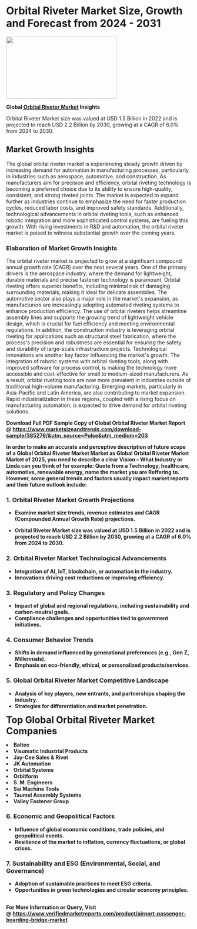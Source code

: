 <H1>Orbital Riveter Market Size, Growth and Forecast from 2024 - 2031</H1><img class="aligncenter size-medium wp-image-584254" src="https://thirdeyenews.in/wp-content/uploads/2024/09/Global-Market-Research-300x168.jpeg" alt="" width="300" height="168" /><p><strong>Global&nbsp;<a href="https://www.marketsizeandtrends.com/download-sample/385276/&amp;utm_source=Pulse&amp;utm_medium=203">Orbital Riveter Market</a> Insights</strong></p><p>Orbital Riveter Market size was valued at USD 1.5 Billion in 2022 and is projected to reach USD 2.2 Billion by 2030, growing at a CAGR of 6.0% from 2024 to 2030.</p><p><h2>Market Growth Insights</h2> The global orbital riveter market is experiencing steady growth driven by increasing demand for automation in manufacturing processes, particularly in industries such as aerospace, automotive, and construction. As manufacturers aim for precision and efficiency, orbital riveting technology is becoming a preferred choice due to its ability to ensure high-quality, consistent, and strong riveted joints. The market is expected to expand further as industries continue to emphasize the need for faster production cycles, reduced labor costs, and improved safety standards. Additionally, technological advancements in orbital riveting tools, such as enhanced robotic integration and more sophisticated control systems, are fueling this growth. With rising investments in R&D and automation, the orbital riveter market is poised to witness substantial growth over the coming years. <p><strong></strong></p> <h3>Elaboration of Market Growth Insights</h3> The orbital riveter market is projected to grow at a significant compound annual growth rate (CAGR) over the next several years. One of the primary drivers is the aerospace industry, where the demand for lightweight, durable materials and precise fastener technology is paramount. Orbital riveting offers superior benefits, including minimal risk of damaging surrounding materials, making it ideal for delicate assemblies. The automotive sector also plays a major role in the market's expansion, as manufacturers are increasingly adopting automated riveting systems to enhance production efficiency. The use of orbital riveters helps streamline assembly lines and supports the growing trend of lightweight vehicle design, which is crucial for fuel efficiency and meeting environmental regulations. In addition, the construction industry is leveraging orbital riveting for applications such as structural steel fabrication, where the process's precision and robustness are essential for ensuring the safety and durability of large-scale infrastructure projects. Technological innovations are another key factor influencing the market's growth. The integration of robotic systems with orbital riveting tools, along with improved software for process control, is making the technology more accessible and cost-effective for small to medium-sized manufacturers. As a result, orbital riveting tools are now more prevalent in industries outside of traditional high-volume manufacturing. Emerging markets, particularly in Asia-Pacific and Latin America, are also contributing to market expansion. Rapid industrialization in these regions, coupled with a rising focus on manufacturing automation, is expected to drive demand for orbital riveting solutions. <p><strong></p><p><span class=""><strong>Download Full PDF Sample Copy of Global Orbital Riveter Market Report</strong> @ <a href="https://www.marketsizeandtrends.com/download-sample/385276/&amp;utm_source=Pulse&amp;utm_medium=203" target="_blank">https://www.marketsizeandtrends.com/download-sample/385276/&amp;utm_source=Pulse&amp;utm_medium=203</a></span></p><p>In order to make an accurate and perceptive description of future scope of a Global&nbsp;Orbital Riveter Market Market as Global&nbsp;Orbital Riveter Market Market of 2025, you need to describe a clear Vision &ndash; What Industry or Linda can you think of for example: Quote from a Technology, healthcare, automotive, renewable energy, name the market you are Reffering to. However, some general trends and factors usually impact market reports and their future outlook include:</p><h3>1.&nbsp;<strong>Orbital Riveter Market Growth Projections</strong></h3><ul><li>Examine market size trends, revenue estimates and CAGR (Compounded Annual Growth Rate) projections.</li><li><p>Orbital Riveter Market size was valued at USD 1.5 Billion in 2022 and is projected to reach USD 2.2 Billion by 2030, growing at a CAGR of 6.0% from 2024 to 2030.</p></li></ul><h3>2.&nbsp;<strong>Orbital Riveter Market Technological Advancements</strong></h3><ul><li>Integration of AI, IoT, blockchain, or automation in the industry.</li><li>Innovations driving cost reductions or improving efficiency.</li></ul><h3>3.&nbsp;<strong>Regulatory and Policy Changes</strong></h3><ul><li>Impact of global and regional regulations, including sustainability and carbon-neutral goals.</li><li>Compliance challenges and opportunities tied to government initiatives.</li></ul><h3>4.&nbsp;<strong>Consumer Behavior Trends</strong></h3><ul><li>Shifts in demand influenced by generational preferences (e.g., Gen Z, Millennials).</li><li>Emphasis on eco-friendly, ethical, or personalized products/services.</li></ul><h3>5.&nbsp;<strong>Global Orbital Riveter Market Competitive Landscape</strong></h3><ul><li>Analysis of key players, new entrants, and partnerships shaping the industry.</li><li>Strategies for differentiation and market penetration.</li></ul><p data-pm-slice="1 1 []"><span style="color: inherit; font-family: inherit; font-size: 25px;">Top Global Orbital Riveter Market Companies</span></p><div class="" data-test-id=""><p><li>Baltec</li><li> Visumatic Industrial Products</li><li> Jay-Cee Sales & Rivet</li><li> JK Automation</li><li> Orbital Systems</li><li> Orbitform</li><li> S. M. Engineers</li><li> Sai Machine Tools</li><li> Taumel Assembly Systems</li><li> Valley Fastener Group</li></p></div><h3>6.&nbsp;<strong>Economic and Geopolitical Factors</strong></h3><ul><li>Influence of global economic conditions, trade policies, and geopolitical events.</li><li>Resilience of the market to inflation, currency fluctuations, or global crises.</li></ul><h3>7.&nbsp;<strong>Sustainability and ESG (Environmental, Social, and Governance)</strong></h3><ul><li>Adoption of sustainable practices to meet ESG criteria.</li><li>Opportunities in green technologies and circular economy principles.</li></ul><h2><strong style="font-size: 14px;">For More Information or Query, Visit @&nbsp;</strong><a style="background-color: #ffffff; font-size: 14px;" href="https://www.marketsizeandtrends.com/report/orbital-riveter-market/" target="_blank">https://www.verifiedmarketreports.com/product/airport-passenger-boarding-bridge-market</a></h2>
